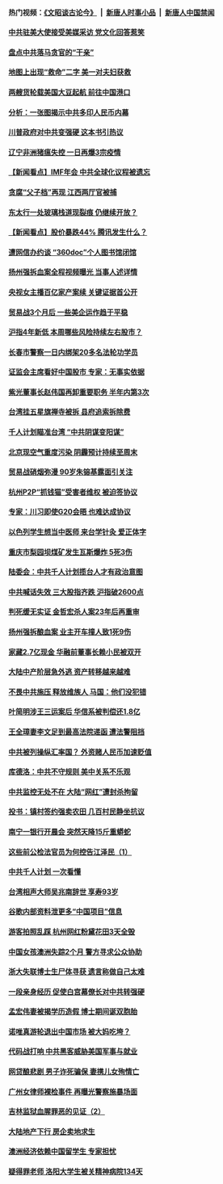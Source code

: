 #### 热门视频：[《文昭谈古论今》](https://github.com/gfw-breaker/wenzhao/blob/master/README.md?t=10160334) &nbsp;|&nbsp; [新唐人时事小品](https://github.com/gfw-breaker/ntdtv-comedy/blob/master/README.md?t=10160334) &nbsp;|&nbsp; [新唐人中国禁闻](https://github.com/gfw-breaker/ntdtv-news/blob/master/README.md?t=10160334)

#### [中共驻美大使接受美媒采访 党文化回答惹笑](../pages/nsc413/n10785820.md?t=10160334) 

#### [盘点中共落马贪官的“干亲”](../pages/nsc413/n10785857.md?t=10160334) 

#### [地图上出现“救命”二字  美一对夫妇获救](../pages/nsc413/n10785876.md?t=10160334) 

#### [两艘货轮载美国大豆起航 前往中国港口](../pages/nsc413/n10785803.md?t=10160334) 

#### [分析：一张图揭示中共多印人民币内幕](../pages/nsc413/n10785340.md?t=10160334) 

#### [川普政府对中共变强硬 这本书引热议](../pages/nsc413/n10785691.md?t=10160334) 

#### [辽宁非洲猪瘟失控 一日再爆3宗疫情](../pages/nsc413/n10785490.md?t=10160334) 

#### [【新闻看点】IMF年会 中共全球化议程被遗忘](../pages/nsc413/n10785214.md?t=10160334) 

#### [贪腐“父子档”再现 江西两厅官被捕](../pages/nsc413/n10785757.md?t=10160334) 

#### [东太行一处玻璃栈道现裂痕 仍继续开放？](../pages/nsc413/n10785659.md?t=10160334) 

#### [【新闻看点】股价暴跌44% 腾讯发生什么？](../pages/nsc413/n10785215.md?t=10160334) 

#### [遭网信办约谈 “360doc”个人图书馆闭馆](../pages/nsc413/n10785628.md?t=10160334) 

#### [扬州强拆血案全程视频曝光 当事人述详情](../pages/nsc413/n10785672.md?t=10160334) 

#### [央视女主播百亿家产案续 关键证据首公开](../pages/nsc413/n10784434.md?t=10160334) 

#### [贸易战3个月后 一些美企运作趋于平稳](../pages/nsc413/n10785609.md?t=10160334) 

#### [沪指4年新低 本周哪些风险持续左右股市？](../pages/nsc413/n10785545.md?t=10160334) 

#### [长春市警察一日内绑架20多名法轮功学员](../pages/nsc413/n10785281.md?t=10160334) 

#### [证监会主席看好中国股市 专家：无事实依据](../pages/nsc413/n10785399.md?t=10160334) 

#### [紫光董事长赵伟国再卸重要职务 半年内第3次](../pages/nsc413/n10785464.md?t=10160334) 

#### [台湾挂五星旗禅寺被拆 县府追索拆除费](../pages/nsc413/n10785414.md?t=10160334) 

#### [千人计划瞄准台湾 “中共阴谋变阳谋”](../pages/nsc413/n10785359.md?t=10160334) 

#### [北京现空气重度污染 阴霾预计持续至周末](../pages/nsc413/n10785172.md?t=10160334) 

#### [贸易战硝烟弥漫 90岁朱镕基露面引关注](../pages/nsc413/n10785385.md?t=10160334) 

#### [杭州P2P“抓钱猫”受害者维权 被迫签协议](../pages/nsc413/n10785065.md?t=10160334) 

#### [专家：川习即使G20会晤 也难达成协议](../pages/nsc413/n10785213.md?t=10160334) 

#### [以色列学生想当中医师 来台学针灸 爱正体字](../pages/nsc413/n10785106.md?t=10160334) 

#### [重庆市梨园坝煤矿发生瓦斯爆炸 5死3伤](../pages/nsc413/n10785190.md?t=10160334) 

#### [陆委会：中共千人计划揽台人才有政治意图](../pages/nsc413/n10783800.md?t=10160334) 

#### [中共喊话失效 三大股指齐跌 沪指破2600点](../pages/nsc413/n10784304.md?t=10160334) 

#### [判死缓无实证 金哲宏杀人案23年后再重审](../pages/nsc413/n10784379.md?t=10160334) 


#### [扬州强拆酿血案 业主开车撞人致1死9伤](../pages/nsc413/n10784650.md?t=10160334) 

#### [家藏2.7亿现金 华融前董事长赖小民被双开](../pages/nsc413/n10784487.md?t=10160334) 

#### [大陆中产阶层急外逃 资产转移越来越难](../pages/nsc413/n10784569.md?t=10160334) 

#### [不畏中共施压 释放维族人 马国：他们没犯错](../pages/nsc413/n10784464.md?t=10160334) 

#### [叶简明涉王三运案后 华信系被判偿还1.8亿](../pages/nsc413/n10784257.md?t=10160334) 

#### [王全璋妻李文足到最高法院递函 遭法警阻挡](../pages/nsc413/n10784126.md?t=10160334) 

#### [中共被列操纵汇率国？ 外资赌人民币加速贬值](../pages/nsc413/n10784164.md?t=10160334) 

#### [库德洛：中共不守规则 美中关系不乐观](../pages/nsc413/n10783682.md?t=10160334) 

#### [中共监控无处不在 大陆“网红”遭封杀拘留](../pages/nsc413/n10783783.md?t=10160334) 

#### [投书：镇村签约强卖农田 几百村民静坐抗议](../pages/nsc413/n10784016.md?t=10160334) 

#### [南宁一银行开晨会 突然天降15斤重蟒蛇](../pages/nsc413/n10783808.md?t=10160334) 

#### [这些前公检法官员为何控告江泽民（1）](../pages/nsc413/n10781793.md?t=10160334) 

#### [中共千人计划 一次看懂](../pages/nsc413/n10783689.md?t=10160334) 

#### [台湾相声大师吴兆南辞世 享寿93岁](../pages/nsc413/n10783518.md?t=10160334) 

#### [谷歌内部资料泄更多“中国项目”信息](../pages/nsc413/n10783142.md?t=10160334) 

#### [游客拍照乱踩 杭州网红粉黛花田3天全毁](../pages/nsc413/n10783462.md?t=10160334) 

#### [中国女孩澳洲失踪2个月 警方寻求公众协助](../pages/nsc413/n10783452.md?t=10160334) 

#### [浙大失联博士生尸体寻获 遗言称做自己太难](../pages/nsc413/n10783417.md?t=10160334) 

#### [一段亲身经历 促使白宫幕僚长对中共转强硬](../pages/nsc413/n10783404.md?t=10160334) 

#### [孟宏伟妻被揭学历造假 博士期间诞双胞胎](../pages/nsc413/n10783343.md?t=10160334) 

#### [诺唯真游轮退出中国市场 被大妈吃垮？](../pages/nsc413/n10783382.md?t=10160334) 

#### [代码战打响 中共黑客威胁美国军事与就业](../pages/nsc413/n10783324.md?t=10160334) 

#### [网贷酿悲剧 男子诈死骗保 妻携儿女殉情亡](../pages/nsc413/n10783186.md?t=10160334) 

#### [广州女律师裸检事件 再曝光警察施暴场面](../pages/nsc413/n10783159.md?t=10160334) 

#### [吉林监狱血腥罪恶的见证（2）](../pages/nsc413/n10774358.md?t=10160334) 

#### [大陆地产下行 房企卖地求生](../pages/nsc413/n10782792.md?t=10160334) 

#### [澳洲经济依赖中国留学生 专家担忧](../pages/nsc413/n10783174.md?t=10160334) 

#### [疑得罪老师 洛阳大学生被关精神病院134天](../pages/nsc413/n10783132.md?t=10160334) 


